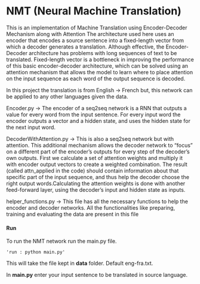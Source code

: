 # NMT (Neural Machine Translation)
This is an implementation of Machine Translation using Encoder-Decoder Mechanism along with Attention 
The architecture used here uses an encoder that encodes a source sentence into a fixed-length vector from which a decoder generates a translation. Although effective, the Encoder-Decoder architecture has problems with long sequences of text to be translated. Fixed-length vector is a bottleneck in improving the performance of this basic encoder-decoder architecture, which can be solved using an attention mechanism that allows the model to learn where to place attention on the input sequence as each word of the output sequence is decoded.

In this project the translation is from English -> French but, this network can be applied to any other languages given the data.

Encoder.py -> The encoder of a seq2seq network is a RNN that outputs a value for every word from the input sentence. For every input word the encoder outputs a vector and a hidden state, and uses the hidden state for the next input word.

DecoderWithAttention.py -> This is also a seq2seq network but with attention. This additional mechanism allows the decoder network to “focus” on a different part of the encoder’s outputs for every step of the decoder’s own outputs. First we calculate a set of attention weights and multiply it with encoder output vectors to create a weighted combination. The result (called attn_applied in the code) should contain information about that specific part of the input sequence, and thus help the decoder choose the right output words.Calculating the attention weights is done with another feed-forward layer, using the decoder’s input and hidden state as inputs.

helper_functions.py -> This file has all the necessary functions to help the encoder and decoder networks. All the functionalities like preparing, training and evaluating the data are present in this file

#### Run
To run the NMT network run the main.py file.

    'run : python main.py'
This will take the file kept in **data** folder. Default eng-fra.txt. 

In **main.py** enter your input sentence to be translated in source language.

